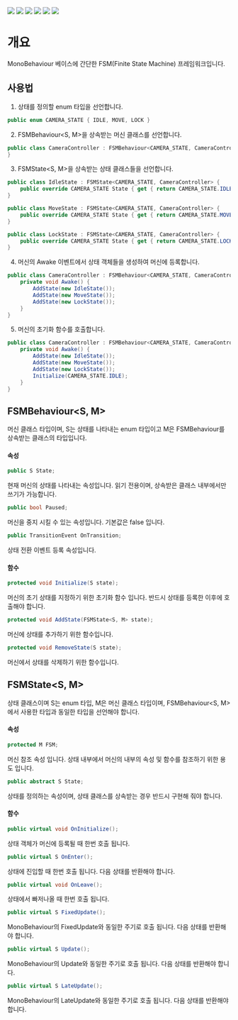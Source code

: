 [![](https://img.shields.io/badge/release-1.0.0-brightgreen)](https://github.com/DarkNaku/DarkNaku.FSM/tree/release/1.0.0) ![](https://img.shields.io/github/forks/DarkNaku/DarkNaku.FSM) ![](https://img.shields.io/github/stars/DarkNaku/DarkNaku.FSM) ![](https://img.shields.io/github/issues/DarkNaku/DarkNaku.FSM?color=red) ![](https://img.shields.io/badge/license-MIT-green) [![](https://img.shields.io/github/watchers/DarkNaku/DarkNaku.FSM?label=Watch)](https://github.com/DarkNaku/DarkNaku.FSM/subscription)



# 개요

MonoBehaviour 베이스에 간단한 FSM(Finite State Machine) 프레임워크입니다.



## 사용법

1. 상태를 정의할 enum 타입을 선언합니다.
```c#
public enum CAMERA_STATE { IDLE, MOVE, LOCK }
```

2. FSMBehaviour<S, M>을 상속받는 머신 클래스를 선언합니다.

```c#
public class CameraController : FSMBehaviour<CAMERA_STATE, CameraController> {
}
```

3. FSMState<S, M>을 상속받는 상태 클래스들을 선언합니다.
```c#
public class IdleState : FSMState<CAMERA_STATE, CameraController> {
	public override CAMERA_STATE State { get { return CAMERA_STATE.IDLE; } }
}

public class MoveState : FSMState<CAMERA_STATE, CameraController> {
	public override CAMERA_STATE State { get { return CAMERA_STATE.MOVE; } }
}

public class LockState : FSMState<CAMERA_STATE, CameraController> {
	public override CAMERA_STATE State { get { return CAMERA_STATE.LOCK; } }
}
```

4. 머신의 Awake 이벤트에서 상태 객체들을 생성하여 머신에 등록합니다.
```c#
public class CameraController : FSMBehaviour<CAMERA_STATE, CameraController> {
	private void Awake() {
		AddState(new IdleState());
		AddState(new MoveState());
		AddState(new LockState());
	}
}
```

5. 머신의 초기화 함수를 호출합니다.
```c#
public class CameraController : FSMBehaviour<CAMERA_STATE, CameraController> {
	private void Awake() {
		AddState(new IdleState());
		AddState(new MoveState());
		AddState(new LockState());
		Initialize(CAMERA_STATE.IDLE);
	}
}
```



## FSMBehaviour\<S, M>

머신 클래스 타입이며, S는 상태를 나타내는 enum 타입이고 M은 FSMBehaviour를 상속받는 클래스의 타입입니다.



#### 속성

```c#
public S State;
```

현재 머신의 상태를 나타내는 속성입니다. 읽기 전용이며, 상속받은 클래스 내부에서만 쓰기가 가능합니다.

```c#
public bool Paused;
```

머신을 중지 시킬 수 있는 속성입니다. 기본값은 false 입니다.

```c#
public TransitionEvent OnTransition;
```

상태 전환 이벤트 등록 속성입니다.



#### 함수

```c#
protected void Initialize(S state);
```

머신의 초기 상태를 지정하기 위한 초기화 함수 입니다. 반드시 상태를 등록한 이후에 호출해야 합니다.

```c#
protected void AddState(FSMState<S, M> state);
```

머신에 상태를 추가하기 위한 함수입니다.

```c#
protected void RemoveState(S state);
```

머신에서 상태를 삭제하기 위한 함수입니다.



## FSMState\<S, M>

상태 클래스이며 S는 enum 타입, M은 머신 클래스 타입이며, FSMBehaviour<S, M>에서 사용한 타입과 동일한 타입을 선언해야 합니다. 



#### 속성

```c#
protected M FSM;
```

머신 참조 속성 입니다. 상태 내부에서 머신의 내부의 속성 및 함수를 참조하기 위한 용도 입니다.

```c#
public abstract S State;
```

상태를 정의하는 속성이며, 상태 클래스를 상속받는 경우 반드시 구현해 줘야 합니다.



#### 함수

```c#
public virtual void OnInitialize();
```

상태 객체가 머신에 등록될 때 한번 호출 됩니다.

```c#
public virtual S OnEnter();
```

상태에 진입할 때 한번 호출 됩니다. 다음 상태를 반환해야 합니다.

```c#
public virtual void OnLeave();
```

상태에서 빠저나올 때 한번 호출 됩니다.

```c#
public virtual S FixedUpdate();
```

MonoBehaviour의 FixedUpdate와 동일한 주기로 호출 됩니다. 다음 상태를 반환해야 합니다.

```c#
public virtual S Update();
```

MonoBehaviour의 Update와 동일한 주기로 호출 됩니다. 다음 상태를 반환해야 합니다.

```c#
public virtual S LateUpdate();
```

MonoBehaviour의 LateUpdate와 동일한 주기로 호출 됩니다. 다음 상태를 반환해야 합니다.
